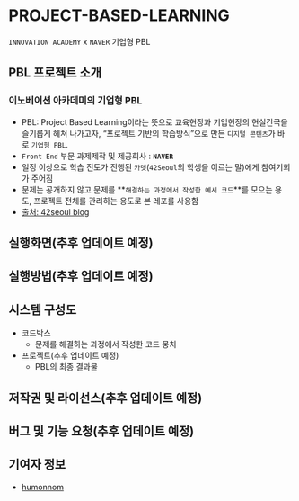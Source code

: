 # PROJECT-BASED-LEARNING
`INNOVATION ACADEMY` x `NAVER` 기업형 PBL

## PBL 프로젝트 소개
### 이노베이션 아카데미의 기업형 PBL
* PBL: Project Based Learning이라는 뜻으로 교육현장과 기업현장의 현실간극을 슬기롭게 헤쳐 나가고자,
“프로젝트 기반의 학습방식”으로 만든 `디지털 콘텐츠`가 바로 `기업형 PBL`.
* `Front End` 부문 과제제작 및 제공회사 : **`NAVER`**
* 일정 이상으로 학습 진도가 진행된 `카뎃`(`42Seoul`의 학생을 이르는 말)에게 참여기회가 주어짐
* 문제는 공개하지 않고 문제를 **`해결하는 과정에서 작성한 예시 코드`**를 모으는 용도, 프로젝트 전체를 관리하는 용도로 본 레포를 사용함
* [출처: 42seoul blog](https://42place.innovationacademy.kr/archives/10043)

## 실행화면(추후 업데이트 예정)

## 실행방법(추후 업데이트 예정)

## 시스템 구성도
- 코드박스
   - 문제를 해결하는 과정에서 작성한 코드 뭉치   
- 프로젝트(추후 업데이트 예정)
   - PBL의 최종 결과물 

## 저작권 및 라이선스(추후 업데이트 예정)

## 버그 및 기능 요청(추후 업데이트 예정)

## 기여자 정보
- [humonnom](https://github.com/humonnom)
